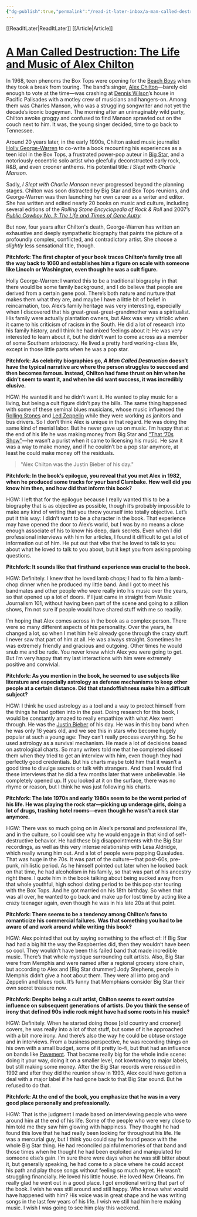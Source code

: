```yaml
---
{"dg-publish":true,"permalink":"/read-it-later-inbox/a-man-called-destruction-the-life-and-music-of-alex-chilton/"}
---
```


[[ReadItLater\|ReadItLater]] [[Article\|Article]]

# [A Man Called Destruction: The Life and Music of Alex Chilton](https://pitchfork.com/features/paper-trail/9377-a-man-called-destruction-the-life-and-music-of-alex-chilton/)

In 1968, teen phenoms the Box Tops were opening for the [Beach Boys](https://pitchfork.com/artists/310-the-beach-boys/) when they took a break from touring. The band's singer, [Alex Chilton](https://pitchfork.com/artists/28727-alex-chilton/)—barely old enough to vote at the time—was crashing at [Dennis Wilson](https://pitchfork.com/artists/9319-dennis-wilson/)’s house in Pacific Palisades with a motley crew of musicians and hangers-on. Among them was Charles Manson, who was a struggling songwriter and not yet the decade’s iconic bogeyman. The morning after an unimaginably wild party, Chilton awoke groggy and confused to find Manson sprawled out on the couch next to him. It was, the young singer decided, time to go back to Tennessee.

Around 20 years later, in the early 1990s, Chilton asked music journalist [Holly George-Warren](http://www.hollygeorgewarren.com/) to co-write a book recounting his experiences as a teen idol in the Box Tops, a frustrated power-pop auteur in [Big Star](https://pitchfork.com/artists/534-big-star/), and a notoriously eccentric solo artist who gleefully deconstructed early rock, R&B, and even crooner anthems. His potential title: *I Slept with Charlie Manson*.

Sadly, *I Slept with Charlie Manson* never progressed beyond the planning stages. Chilton was soon distracted by Big Star and Box Tops reunions, and George-Warren was then launching her own career as a writer and editor. She has written and edited nearly 20 books on music and culture, including several editions of the *Rolling Stone Encyclopedia of Rock & Roll* and 2007’s *[Public Cowboy No. 1: The Life and Times of Gene Autry](http://www.amazon.com/Public-Cowboy-No-Times-Autry/dp/0195372670).*

But now, four years after Chilton's death, George-Warren has written an exhaustive and deeply sympathetic biography that paints the picture of a profoundly complex, conflicted, and contradictory artist. She choose a *slightly* less sensational title, though.

**Pitchfork: The first chapter of your book traces Chilton’s family tree all the way back to 1060 and establishes him a figure on scale with someone like Lincoln or Washington, even though he was a cult figure.**

Holly George-Warren: I wanted this to be a traditional biography in that there would be some family background, and I do believe that people are derived from a certain gene pool. There’s both nature and nurture that makes them what they are, and maybe I have a little bit of belief in reincarnation, too. Alex’s family heritage was very interesting, especially when I discovered that his great-great-great-grandmother was a spiritualist. His family were actually plantation owners, but Alex was very vitriolic when it came to his criticism of racism in the South. He did a lot of research into his family history, and I think he had mixed feelings about it: He was very interested to learn about it, but he didn’t want to come across as a member of some Southern aristocracy. He lived a pretty hard working-class life, except in those little parts when he was a pop star.

**Pitchfork: As celebrity biographies go, *A Man Called Destruction* doesn’t have the typical narrative arc where the person struggles to succeed and then becomes famous. Instead, Chilton had fame thrust on him when he didn’t seem to want it, and when he did want success, it was incredibly elusive.**

HGW: He wanted it and he didn’t want it. He wanted to play music for a living, but being a cult figure didn’t pay the bills. The same thing happened with some of these seminal blues musicians, whose music influenced the [Rolling Stones](https://pitchfork.com/artists/8275-the-rolling-stones/) and [Led Zeppelin](https://pitchfork.com/artists/2439-led-zeppelin/) while they were working as janitors and bus drivers. So I don’t think Alex is unique in that regard. He was doing the same kind of menial labor. But he never gave up on music. I’m happy that at the end of his life he was making money from Big Star and ["That ‘70s Show"](http://youtu.be/ntnHRB2Ia38)—he wasn’t a purist when it came to licensing his music. He saw it was a way to make money, and if he couldn’t be a pop star anymore, at least he could make money off the residuals.

> "Alex Chilton was the Justin Bieber of his day."

**Pitchfork: In the book’s epilogue, you reveal that you met Alex in 1982, when he produced some tracks for your band Clambake. How well did you know him then, and how did that inform this book?**

HGW: I left that for the epilogue because I really wanted this to be a biography that is as objective as possible, though it’s probably impossible to make any kind of writing that you throw yourself into totally objective. Let’s put it this way: I didn’t want to be a character in the book. That experience may have opened the door to Alex’s world, but I was by no means a close enough associate of his to know his deep, dark secrets. Even when I did professional interviews with him for articles, I found it difficult to get a lot of information out of him. He put out that vibe that he loved to talk to you about what he loved to talk to you about, but it kept you from asking probing questions.

**Pitchfork: It sounds like that firsthand experience was crucial to the book.**

HGW: Definitely. I knew that he loved lamb chops; I had to fix him a lamb-chop dinner when he produced my little band. And I got to meet his bandmates and other people who were really into his music over the years, so that opened up a lot of doors. If I just came in straight from Music Journalism 101, without having been part of the scene and going to a zillion shows, I’m not sure if people would have shared stuff with me so readily.

I’m hoping that Alex comes across in the book as a complex person. There were so many different aspects of his personality. Over the years, he changed a lot, so when I met him he’d already gone through the crazy stuff. I never saw that part of him at all. He was always straight. Sometimes he was extremely friendly and gracious and outgoing. Other times he would snub me and be rude. You never knew which Alex you were going to get. But I’m very happy that my last interactions with him were extremely positive and convivial.

**Pitchfork: As you mention in the book, he seemed to use subjects like literature and especially astrology as defense mechanisms to keep other people at a certain distance. Did that standoffishness make him a difficult subject?**

HGW: I think he used astrology as a tool and a way to protect himself from the things he had gotten into in the past. Doing research for this book, I would be constantly amazed to really empathize with what Alex went through. He was the [Justin Bieber](https://pitchfork.com/search/?query=justin+bieber) of his day. He was in this boy band when he was only 16 years old, and we see this in stars who become hugely popular at such a young age: They can’t really process everything. So he used astrology as a survival mechanism. He made a lot of decisions based on astrological charts. So many writers told me that he completed dissed them when they tried to get an interview with him, even though they had perfectly good credentials. But his charts maybe told him that it wasn’t a good time to divulge secrets or talk with strangers. And then I would find these interviews that he did a few months later that were unbelievable. He completely opened up. If you looked at it on the surface, there was no rhyme or reason, but I think he was just following his charts.

**Pitchfork: The late 1970s and early 1980s seem to be the worst period of his life. He was playing the rock star—picking up underage girls, doing a lot of drugs, trashing hotel rooms—even though he wasn’t a rock star anymore.**

HGW: There was so much going on in Alex’s personal and professional life, and in the culture, so I could see why he would engage in that kind of self-destructive behavior. He had these big disappointments with the Big Star recordings, as well as this very intense relationship with Lesa Aldridge, which really wrung him out. And a lot of people were popping Quaaludes. That was huge in the 70s. It was part of the culture—that post-60s, pre-punk, nihilistic period. As he himself pointed out later when he looked back on that time, he had alcoholism in his family, so that was part of his ancestry right there. I quote him in the book talking about being sucked away from that whole youthful, high school dating period to be this pop star touring with the Box Tops. And he got married on his 18th birthday. So when that was all over, he wanted to go back and make up for lost time by acting like a crazy teenager again, even though he was in his late 20s at that point.

**Pitchfork: There seems to be a tendency among Chilton’s fans to romanticize his commercial failures. Was that something you had to be aware of and work around while writing this book?**

HGW: Alex pointed that out by saying something to the effect of: If Big Star had had a big hit the way the Raspberries did, then they wouldn’t have been so cool. They wouldn’t have been this failed band that made incredible music. There’s that whole mystique surrounding cult artists. Also, Big Star were from Memphis and were named after a regional grocery store chain, but according to Alex and \[Big Star drummer\] Jody Stephens, people in Memphis didn’t give a hoot about them. They were all into prog and Zeppelin and blues rock. It’s funny that Memphians consider Big Star their own secret treasure now.

**Pitchfork: Despite being a cult artist, Chilton seems to exert outsize influence on subsequent generations of artists. Do you think the sense of irony that defined 90s indie rock might have had some roots in his music?**

HGW: Definitely. When he started doing those \[old country and crooner\] covers, he was really into a lot of that stuff, but some of it he approached with a bit more irony. And there’s also the way he could be obtuse onstage and in interviews. From a business perspective, he was recording things on his own with a small budget, some of it pretty lo-fi, but that had an influence on bands like [Pavement](https://pitchfork.com/artists/3268-pavement/). That became really big for the whole indie scene: doing it your way, doing it on a smaller level, not kowtowing to major labels, but still making some money. After the Big Star records were reissued in 1992 and after they did the reunion show in 1993, Alex could have gotten a deal with a major label if he had gone back to that Big Star sound. But he refused to do that.

**Pitchfork: At the end of the book, you emphasize that he was in a very good place personally and professionally.**

HGW: That is the judgment I made based on interviewing people who were around him at the end of his life. Some of the people who were very close to him told me they saw him glowing with happiness. They thought he had found this love that he had really been looking for throughout his life. He was a mercurial guy, but I think you could say he found peace with the whole Big Star thing. He had reconciled painful memories of that band and those times when he thought he had been exploited and manipulated for someone else’s gain. I’m sure there were days when he was still bitter about it, but generally speaking, he had come to a place where he could accept his path and play those songs without feeling so much regret. He wasn’t struggling financially. He loved his little house. He loved New Orleans. I’m really glad he went out in a good place. I got emotional writing that part of the book. I wish he was still around and still happy. Who knows what would have happened with him? His voice was in great shape and he was writing songs in the last few years of his life. I wish we still had him here making music. I wish I was going to see him play this weekend.